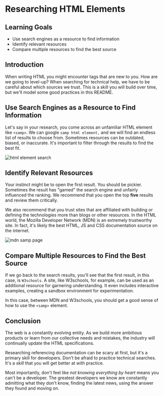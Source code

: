 # Researching HTML Elements

## Learning Goals

- Use search engines as a resource to find information
- Identify relevant resources
- Compare multiple resources to find the best source

## Introduction

When writing HTML you might encounter tags that are new to you. How are we going
to level-up? When searching for technical help, we have to be careful about
which sources we trust. This is a skill you will build over time, but we'll
model some good practices in this README.

## Use Search Engines as a Resource to Find Information

Let's say in your research, you come across an unfamiliar HTML element like
`<samp>`. We can google `samp html element,` and we will find an endless list of
results to choose from. Sometimes resources can be outdated, biased, or
inaccurate. It's important to filter through the results to find the best fit.

![html element search](https://curriculum-content.s3.amazonaws.com/web-development/html-element-search.png)

## Identify Relevant Resources

Your instinct might be to open the first result. You should be pickier.
Sometimes the result has "gamed" the search engine and unfairly influenced the
ranking. We recommend that you open the top **five** results and review them
critically.

We also recommend that you trust sites that are affiliated with building or
defining the technologies more than blogs or other resources. In the HTML world,
the Mozilla Developer Network (MDN) is an extremely trustworthy site. In fact,
it's likely the best HTML, JS and CSS documentation source on the internet.

![mdn samp page](https://curriculum-content.s3.amazonaws.com/web-development/samp-mdn-page.png)

## Compare Multiple Resources to Find the Best Source

If we go back to the search results, you'll see that the first result, in this
case, is `W3schools`. A site, like W3schools, for example, can be used as an
additional resource for garnering understanding. It even includes interactive
examples, creating a sandbox environment for experimentation.

In this case, between MDN and W3schools, you should get a good sense of how to
use the `<samp>` element.

## Conclusion

The web is a constantly evolving entity. As we build more ambitious products or
learn from our collective needs and mistakes, the industry will continually
update the HTML specifications.

Researching referencing documentation can be scary at first, but it's a primary
skill for developers. Don't be afraid to practice technical searches. It's a
_skill_ that you will get better at with practice.

Most importantly, don't feel like _not knowing everything by heart_ means you
can't be a developer. The greatest developers we know are constantly admitting
what they don't know, finding the latest news, using the answer they found and
moving on.
